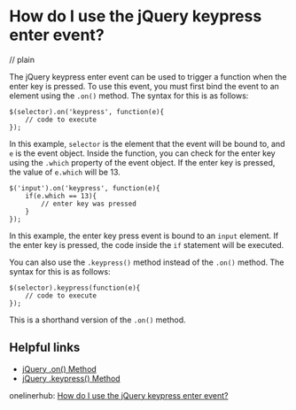 # How do I use the jQuery keypress enter event?
// plain

The jQuery keypress enter event can be used to trigger a function when the enter key is pressed. To use this event, you must first bind the event to an element using the `.on()` method. The syntax for this is as follows:

```
$(selector).on('keypress', function(e){
    // code to execute
});
```

In this example, `selector` is the element that the event will be bound to, and `e` is the event object. Inside the function, you can check for the enter key using the `.which` property of the event object. If the enter key is pressed, the value of `e.which` will be 13.

```
$('input').on('keypress', function(e){
    if(e.which == 13){
        // enter key was pressed
    }
});
```

In this example, the enter key press event is bound to an `input` element. If the enter key is pressed, the code inside the `if` statement will be executed.

You can also use the `.keypress()` method instead of the `.on()` method. The syntax for this is as follows:

```
$(selector).keypress(function(e){
    // code to execute
});
```

This is a shorthand version of the `.on()` method.

## Helpful links

- [jQuery .on() Method](https://api.jquery.com/on/)
- [jQuery .keypress() Method](https://api.jquery.com/keypress/)

onelinerhub: [How do I use the jQuery keypress enter event?](https://onelinerhub.com/jquery/how-do-i-use-the-jquery-keypress-enter-event)